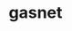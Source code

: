 ---
title: "gasnet"
layout: cache
categories: [package, v0.18.0]
meta: {"versions": ["2022.3.0"], "compilers": ["gcc@=7.5.0"], "oss": ["ubuntu18.04"], "platforms": ["linux"], "targets": ["x86_64"], "stacks": ["e4s", "root"], "num_specs": 1, "num_specs_by_stack": {"root": 1, "e4s": 1}}
spec_details: [{"hash": "6edp4ksvnfdbbolkv3whgl3oy3kw6dja", "compiler": "gcc@=7.5.0", "versions": ["2022.3.0"], "os": "ubuntu18.04", "platform": "linux", "target": "x86_64", "variants": ["conduits=smp", "~cuda", "~debug", "~rocm"], "stacks": ["root", "e4s"], "size": "-", "tarball": "https://binaries.spack.io/v0.18.0/build_cache/linux-ubuntu18.04-x86_64/gcc-7.5.0/gasnet-2022.3.0/linux-ubuntu18.04-x86_64-gcc-7.5.0-gasnet-2022.3.0-6edp4ksvnfdbbolkv3whgl3oy3kw6dja.spack"}]
---